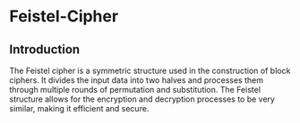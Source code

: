 # Feistel-Cipher

## Introduction

The Feistel cipher is a symmetric structure used in the construction of block ciphers. It divides the input data into two halves and processes them through multiple rounds of permutation and substitution. The Feistel structure allows for the encryption and decryption processes to be very similar, making it efficient and secure.
